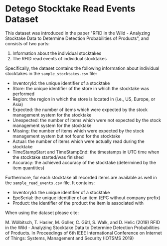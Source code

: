 # Detego Stocktake Read Events Dataset

This dataset was introduced in the paper "RFID in the Wild - Analyzing Stocktake Data to Determine Detection Probabilities of Products", and consists of two parts:

1. Information about the individual stocktakes
2. The RFID read events of individual stocktakes 

Specifically, the dataset contains the following information about individual stocktakes in the `sample_stocktakes.csv` file:

* InventoryId: the unique identifier of a stocktake
* Store: the unique identifier of the store in which the stocktake was performed
* Region: the region in which the store is located in (i.e., US, Europe, or Asia)
* Expected: the number of items which were expected by the stock management system for the stocktake
* Unexpected: the number of items which were not expected by the stock management system for the stocktake
* Missing: the number of items which were expected by the stock management system but not found for the stocktake
* Actual: the number of items which were actually read during the stocktake
* TimeStampStart and TimeStampEnd: the timestamps in UTC time when the stocktake started/was finished
* Accuracy: the achieved accuracy of the stocktake (determined by the item quantities)

Furthermore, for each stocktake all recorded items are available as well in the `sample_read_events.csv` file. It contains:

* InventoryId: the unique identifier of a stocktake
* EpcSerial: the unique identifier of an item (EPC without company prefix)
* Product: the identifier of the product the item is associated with


When using the dataset please cite:

M. Wölbitsch, T. Hasler, M. Goller, C. Gütl, S. Walk, and D. Helic (2019) RFID in the Wild - Analyzing Stocktake Data to Determine Detection Probabilities of Products. In Proceedings of 6th IEEE International Conference on Internet of Things: Systems, Management and Security (IOTSMS 2019)
